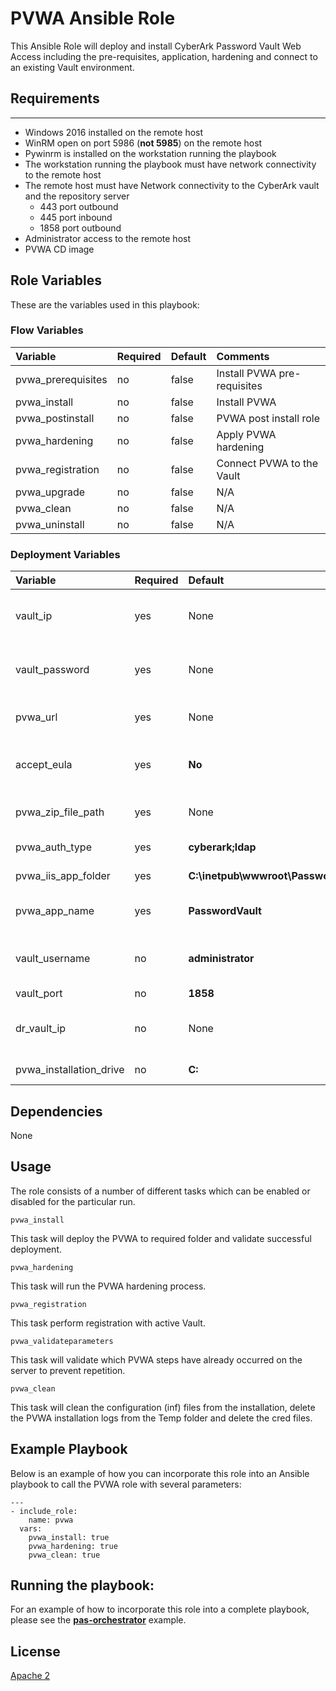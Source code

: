 # PVWA Ansible Role
This Ansible Role will deploy and install CyberArk Password Vault Web Access including the pre-requisites, application, hardening and connect to an existing Vault environment.

## Requirements
------------
- Windows 2016 installed on the remote host
- WinRM open on port 5986 (**not 5985**) on the remote host 
- Pywinrm is installed on the workstation running the playbook
- The workstation running the playbook must have network connectivity to the remote host
- The remote host must have Network connectivity to the CyberArk vault and the repository server
  - 443 port outbound
  - 445 port inbound
  - 1858 port outbound 
- Administrator access to the remote host 
- PVWA CD image

## Role Variables
These are the variables used in this playbook:

### Flow Variables
Variable                          | Required     | Default                                         | Comments
:----------------------------------|:-------------|:------------------------------------------------|:---------
pvwa_prerequisites                | no           | false                                           | Install PVWA pre-requisites
pvwa_install                      | no           | false                                           | Install PVWA
pvwa_postinstall                  | no           | false                                           | PVWA post install role
pvwa_hardening                    | no           | false                                           | Apply PVWA hardening 
pvwa_registration                 | no           | false                                           | Connect PVWA to the Vault
pvwa_upgrade                      | no           | false                                           | N/A
pvwa_clean                        | no           | false                                           | N/A
pvwa_uninstall                    | no           | false                                           | N/A

### Deployment Variables
Variable                          | Required     | Default                                         | Comments
:----------------------------------|:-------------|:------------------------------------------------|:---------
vault_ip                          | yes          | None                                            | Vault IP address to perform registration
vault_password                    | yes          | None                                            | Vault password to perform registration
pvwa_url                          | yes          | None                                            | URL of registered PVWA
accept_eula                       | yes          | **No**                                          | Accepting EULA condition (Yes/No)
pvwa_zip_file_path                | yes          | None                                            | Zip File path of CyberArk packages
pvwa_auth_type                    | yes          | **cyberark;ldap**                               | Authentication Type
pvwa_iis_app_folder               | yes          | **C:\inetpub\wwwroot\Password\Vault**           | IIS Application Folder
pvwa_app_name                     | yes          | **PasswordVault**                               | Web Application Name
vault_username                    | no           | **administrator**                               | Vault username to perform registration
vault_port                        | no           | **1858**                                        | Vault port
dr_vault_ip                       | no           | None                                            | Vault DR IP address to perform registration
pvwa_installation_drive           | no           | **C:**                                          | Base drive to install PVWA

## Dependencies
None

## Usage
The role consists of a number of different tasks which can be enabled or disabled for the particular
run.

`pvwa_install`

This task will deploy the PVWA to required folder and validate successful deployment.

`pvwa_hardening`

This task will run the PVWA hardening process.

`pvwa_registration`

This task perform registration with active Vault.

`pvwa_validateparameters`

This task will validate which PVWA steps have already occurred on the server to prevent repetition.

`pvwa_clean`

This task will clean the configuration (inf) files from the installation, delete the
PVWA installation logs from the Temp folder and delete the cred files.

## Example Playbook
Below is an example of how you can incorporate this role into an Ansible playbook
to call the PVWA role with several parameters:

```
---
- include_role:
    name: pvwa
  vars:
    pvwa_install: true
    pvwa_hardening: true
    pvwa_clean: true
```

## Running the  playbook:
For an example of how to incorporate this role into a complete playbook, please see the
**[pas-orchestrator](https://github.com/cyberark/pas-orchestrator)** example.

## License
[Apache 2](LICENSE)
